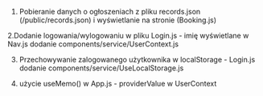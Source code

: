 1. Pobieranie danych o ogłoszeniach z pliku records.json (/public/records.json) i wyświetlanie na stronie (Booking.js)

2.Dodanie logowania/wylogowaniu w pliku Login.js - imię wyświetlane w Nav.js
dodanie components/service/UserContext.js

3. Przechowywanie zalogowanego użytkownika w localStorage - Login.js
   dodanie components/service/UseLocalStorage.js

4. użycie useMemo() w App.js - providerValue w UserContext
